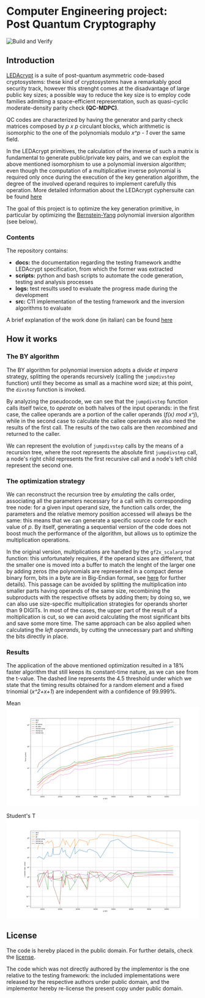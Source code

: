 # Computer Engineering project: <br> Post Quantum Cryptography
![Build and Verify](https://github.com/DomenicoCacace/iterativeBY-cseng2020/workflows/Build%20and%20Verify/badge.svg)

## Introduction
[LEDAcrypt](https://www.ledacrypt.org/) is a suite of post-quantum asymmetric code-based cryptosystems: these kind of cryptosystems have a remarkably good security track, however this strenght comes at the disadvantage of large public key sizes; a possible way to reduce the key size is to employ code families admitting a space-efficient representation, such as quasi-cyclic moderate-density parity check <b>(QC-MDPC)</b>.

QC codes are characterized by having the generator and parity check matrices composed by <i>p x p </i> circulant blocks, which arithmetic is isomorphic to the one of the polynomials modulo <i>x^p - 1</i> over the 
same field. 

In the LEDAcrypt primitives, the calculation of the inverse of such a matrix is fundamental to generate public/private key pairs, and we can exploit the above mentioned isomorphism to use a polynomial inversion algorithm; even though the computation of a multiplicative inverse polynomial is required only once during the execution of the key generation algorithm, the degree of the involved operand requires to implement carefully this operation. 
More detailed information about the LEDAcrypt cyphersuite can be found [here](https://github.com/LEDAcrypt/LEDAcrypt/blob/master/Supporting_Documentation/specification_LEDAcrypt_revision_3.pdf)

The goal of this project is to optimize the key generation primitive, in particular by optimizing the [Bernstein-Yang](https://gcd.cr.yp.to/safegcd-20190413.pdf) polynomial inversion algorithm (see below).

### Contents
The repository contains:
<ul>
<li> <b>docs:</b> the documentation regarding the testing framework andthe LEDAcrypt specification, from which the former was extracted
<li> <b>scripts:</b> python and bash scripts to automate the code generation, testing and analysis processes
<li> <b>logs:</b> test results used to evaluate the progress made during the development 
<li> <b>src:</b> C11 implementation of the testing framework and the inversion algorithms to evaluate
</ul>

A brief explanation of the work done (in italian) can be found [here](docs/report/main.pdf)

## How it works
### The BY algorithm
The BY algorithm for polynomial inversion adopts a <i>divide et impera</i> strategy, splitting the operands recursively (calling the <code>jumpdivstep</code> function) until they become as small as a machine word size; at this point, the <code>divstep</code> function is invoked.

By analyzing the pseudocode, we can see that the <code>jumpdivstep</code> function calls itself twice, to <i>operate</i> on both halves of the input operands: in the first case, the callee operands are a portion of the caller operands (<i>f(x) mod x^j</i>), while in the second case to calculate the callee operands we also need the results of the first call. The results of the two calls are then <i>recombined</i> and returned to the caller.

We can represent the evolution of <code>jumpdivstep</code> calls by the means of a recursion tree, where the root represents the absolute first <code>jumpdivstep</code> call, a node's right child represents the first recursive call and a node's left child represent the second one. 

### The optimization strategy
We can reconstruct the recursion tree by <i>emulating</i> the calls order, associating all the parameters necessary for a call with its corresponding tree node: for a given input operand size, the function calls order, the parameters and the relative memory position accessed will always be the same: this means that we can generate a specific source code for each value of <i>p</i>.
By itself, generating a sequential version of the code does not boost much the performance of the algorithm, but allows us to optimize the multiplication operations.


In the original version, multiplications are handled by the <code>gf2x_scalarprod</code> function: this unfortunately requires, if the operand sizes are different, that the smaller one is moved into a buffer to match the lenght of the larger one by adding zeros (the polynomials are represented in a compact dense binary form, bits in a byte are in Big-Endian format, see [here](src/gf2x/include/gf2x_arith.h) for further details). This passage can be avoided by splitting the multiplication into smaller parts having operands of the same size, recombining the subproducts with the respective offsets by adding them; by doing so, we can also use size-specific multiplication strategies for operands shorter than 9 DIGITs.
In most of the cases, the upper part of the result of a moltiplication is cut, so we can avoid calculating the most significant bits and save some more time.
The same approach can be also applied when calculating the <i>left operands</i>, by cutting the unnecessary part and shifting the bits directly in place.

### Results
The application of the above mentioned optimization resulted in a 18% faster algorithm that still keeps its constant-time nature, as we can see from the t-value. The dashed line represents the 4.5 threshold under which we state that the timing results obtained for a random element and a fixed trinomial (<i>x^2+x+1</i>) are independent with a confidence of 99.999%.

Mean 
![Mean times](docs/report/images/mean.png) 

Student's T
![Mean times](docs/report/images/tstat.png)


## License
The code is hereby placed in the public domain.
For further details, check the [license](LICENSE).

The code which was not directly authored by the implementor
is the one relative to the testing framework: the included implementations were released
by the respective authors under public domain, and the implementor hereby re-license the present copy under public domain.
